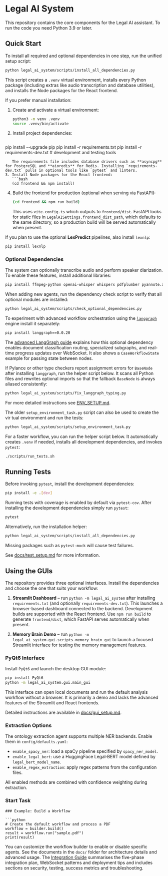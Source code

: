# Legal AI System

This repository contains the core components for the Legal AI assistant. To run the code you need Python 3.9 or later.

## Quick Start

To install all required and optional dependencies in one step, run the unified setup script:

```bash
python legal_ai_system/scripts/install_all_dependencies.py
```

This script creates a `.venv` virtual environment, installs every Python package (including extras like audio transcription and database utilities), and installs the Node packages for the React frontend.

If you prefer manual installation:
1. Create and activate a virtual environment:
   ```bash
   python3 -m venv .venv
   source .venv/bin/activate
   ```
2. Install project dependencies:
   ```bash
pip install --upgrade pip
pip install -r requirements.txt
pip install -r requirements-dev.txt  # development and testing tools
```
   The requirements file includes database drivers such as **asyncpg** for PostgreSQL and **aioredis** for Redis. Installing `requirements-dev.txt` pulls in optional tools like `pytest` and linters.
3. Install Node packages for the React frontend:
   ```bash
   (cd frontend && npm install)
   ```
4. Build the frontend for production (optional when serving via FastAPI):
   ```bash
   (cd frontend && npm run build)
   ```
   This uses `vite.config.ts` which outputs to `frontend/dist`. FastAPI looks for
   static files in `LegalAISettings.frontend_dist_path`, which defaults to the same directory,
   so a production build will be served automatically when present.

If you plan to use the optional **LexPredict** pipelines, also install `lexnlp`:
```bash
pip install lexnlp
```

### Optional Dependencies

The system can optionally transcribe audio and perform speaker diarization. To
enable these features, install additional libraries:

```bash
pip install ffmpeg-python openai-whisper whisperx pdfplumber pyannote.audio
```

When adding new agents, run the dependency check script to verify that all
optional modules are installed:

```bash
python legal_ai_system/scripts/check_optional_dependencies.py
```

To experiment with advanced workflow orchestration using the
[`langgraph`](https://pypi.org/project/langgraph/) engine install it
separately:

```bash
pip install langgraph==0.0.20
```

The [advanced LangGraph guide](docs/advanced_langgraph.md) explains how this
optional dependency enables document classification routing, specialized
subgraphs, and real-time progress updates over WebSocket. It also shows a
`CaseWorkflowState` example for passing state between nodes.

If Pylance or other type checkers report assignment errors for ``BaseNode``
after installing ``langgraph``, run the helper script below. It scans all Python
files and rewrites optional imports so that the fallback ``BaseNode`` is always
aliased consistently:

```bash
python legal_ai_system/scripts/fix_langgraph_typing.py
```

For more detailed instructions see [ENV_SETUP.md](docs/ENV_SETUP.md).

The older `setup_environment_task.py` script can also be used to create the vir
tual environment and run the tests:
```bash
python legal_ai_system/scripts/setup_environment_task.py
```
For a faster workflow, you can run the helper script below. It automatically
creates `.venv` if needed, installs all development dependencies, and invokes
`pytest`:

```bash
./scripts/run_tests.sh
```

## Running Tests

Before invoking `pytest`, install the development dependencies:

```bash
pip install -e .[dev]
```

Running tests with coverage is enabled by default via `pytest-cov`. After
installing the development dependencies simply run `pytest`:

```bash
pytest
```

Alternatively, run the installation helper:

```bash
python legal_ai_system/scripts/install_all_dependencies.py
```

Missing packages such as `pytest-mock` will cause test failures.

See [docs/test_setup.md](docs/test_setup.md) for more information.

## Using the GUIs

The repository provides three optional interfaces. Install the dependencies and
choose the one that suits your workflow:

1. **Streamlit Dashboard** – run `python -m legal_ai_system` after installing
   `requirements.txt` (and optionally `requirements-dev.txt`). This launches a browser-based dashboard connected to the
   backend. Development builds are supported with the React frontend.
   Use `npm run build` to generate `frontend/dist`, which FastAPI serves
   automatically when present.

2. **Memory Brain Demo** – run
   `python -m legal_ai_system.gui.scripts.memory_brain_gui` to launch a focused
   Streamlit interface for testing the memory management features.

### PyQt6 Interface

Install `PyQt6` and launch the desktop GUI module:

```bash
pip install PyQt6
python -m legal_ai_system.gui.main_gui
```

This interface can open local documents and run the default analysis workflow
without a browser. It is primarily a demo and lacks the advanced features of the
Streamlit and React frontends.

Detailed instructions are available in [docs/gui_setup.md](docs/gui_setup.md).

### Extraction Options

The ontology extraction agent supports multiple NER backends. Enable them in
`config/defaults.yaml`:

- `enable_spacy_ner`: load a spaCy pipeline specified by `spacy_ner_model`.
- `enable_legal_bert`: use a HuggingFace Legal‑BERT model defined by
  `legal_bert_model_name`.
- `enable_regex_extraction`: apply regex patterns from the configuration files.

All enabled methods are combined with confidence weighting during extraction.


### Start Task


```
### Example: Build a Workflow

```python
# Create the default workflow and process a PDF
workflow = builder.build()
result = workflow.run("sample.pdf")
print(result)
```

You can customize the workflow builder to enable or disable specific agents.
See the documents in the `docs/` folder for architecture details and advanced
usage. The [Integration Guide](docs/integration_plan.md) summarises the
five-phase integration plan, WebSocket patterns and deployment tips and
includes sections on security, testing, success metrics and troubleshooting.
